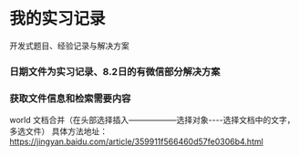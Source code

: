 # 我的实习记录
开发式题目、经验记录与解决方案

### 日期文件为实习记录、8.2日的有微信部分解决方案

### 获取文件信息和检索需要内容

world 文档合并（在头部选择插入——————选择对象----选择文档中的文字，多选文件）
具体方法地址：https://jingyan.baidu.com/article/359911f566460d57fe0306b4.html

